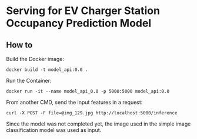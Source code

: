 # Serving for EV Charger Station Occupancy Prediction Model

## How to

Build the Docker image:

    docker build -t model_api:0.0 .

Run the Container:

    docker run -it --name model_api_0.0 -p 5000:5000 model_api:0.0

From another CMD, send the input features in a request:

    curl -X POST -F file=@img_129.jpg http://localhost:5000/inference

Since the model was not completed yet, the image used in the simple image classification model was used as input.
